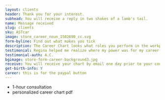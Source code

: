 ```yaml
---
layout: clients
header: Thank you for your interest.
subhead: You will receive a reply in two shakes of a lamb's tail.
name: Message received
slug: clients
sku: ASTcar
image: store_career_noun_1502690_cc.svg
form-byline: Find out what makes you tick
description: The Career Chart looks what roles you perform in the workplace, how to capitalize on your talents and how you gain status, success and prominence.
testimonial: Regina helped me realize where my power was for my career, how to best handle issues that arise in that domain, and what to simply not worry about anymore.
testimonial-auth: A.C.
bgimage: store-form-career-background3.jpg
receive: You will receive your chart by email one day prior to your consultation.
get-birth-info: Y
career: this is for the paypal button
---
```

<!-- STORE -->
- 1-hour consultation
- personalized career chart pdf
<!-- STORE
---
name: Thank you
header:
layout: clients
description: The Natal Chart shows your personal patterns, family lineage and how your actions impact the way you create your destiny.
testimonial: My natal chart has been key for me to think bigger and organize my action items. Regina is very intuitive and loves to vibe with people to help them develop.
testimonial-auth: D.J.
bgimage: store-form-natal-background1.jpg
receive: You will receive your chart by email one day prior to your consultation.
get-birth-info: Y
natal: this is for the paypal button
---
 -->

